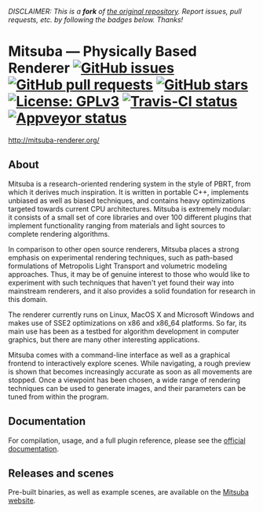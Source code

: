 *DISCLAIMER: This is a **fork** of [the original repository](https://github.com/mitsuba-renderer/mitsuba). Report issues, pull requests, etc. by following the badges below. Thanks!*

Mitsuba — Physically Based Renderer [![][issues]][issues-link] [![][pulls]][pulls-link] [![][stars]][stars-link] [![][license]][license-link] [![][travis]][travis-link] [![][appveyor]][appveyor-link]
===================================

http://mitsuba-renderer.org/

## About

Mitsuba is a research-oriented rendering system in the style of PBRT, from which it derives much inspiration. It is written in portable C++, implements unbiased as well as biased techniques, and contains heavy optimizations targeted towards current CPU architectures. Mitsuba is extremely modular: it consists of a small set of core libraries and over 100 different plugins that implement functionality ranging from materials and light sources to complete rendering algorithms.

In comparison to other open source renderers, Mitsuba places a strong emphasis on experimental rendering techniques, such as path-based formulations of Metropolis Light Transport and volumetric modeling approaches. Thus, it may be of genuine interest to those who would like to experiment with such techniques that haven't yet found their way into mainstream renderers, and it also provides a solid foundation for research in this domain.

The renderer currently runs on Linux, MacOS X and Microsoft Windows and makes use of SSE2 optimizations on x86 and x86_64 platforms. So far, its main use has been as a testbed for algorithm development in computer graphics, but there are many other interesting applications.

Mitsuba comes with a command-line interface as well as a graphical frontend to interactively explore scenes. While navigating, a rough preview is shown that becomes increasingly accurate as soon as all movements are stopped. Once a viewpoint has been chosen, a wide range of rendering techniques can be used to generate images, and their parameters can be tuned from within the program.

## Documentation

For compilation, usage, and a full plugin reference, please see the [official documentation](http://mitsuba-renderer.org/docs.html).

## Releases and scenes

Pre-built binaries, as well as example scenes, are available on the [Mitsuba website](http://mitsuba-renderer.org/download.html).

[issues]: https://img.shields.io/github/issues/mitsuba-renderer/mitsuba.svg (GitHub issues)
[issues-link]: https://github.com/mitsuba-renderer/mitsuba/issues
[pulls]: https://img.shields.io/github/issues-pr/mitsuba-renderer/mitsuba.svg (GitHub pull requests)
[pulls-link]: https://github.com/mitsuba-renderer/mitsuba/pulls
[stars]: https://img.shields.io/github/stars/mitsuba-renderer/mitsuba.svg (GitHub stars)
[stars-link]: https://github.com/mitsuba-renderer/mitsuba/stargazers
[license]: https://img.shields.io/badge/license-GPL3-blue.svg (License: GPLv3)
[license-link]: ./LICENSE
[travis]: https://img.shields.io/travis/amyspark/mitsuba.svg (Travis-CI status)
[travis-link]: https://travis-ci.org/amyspark/mitsuba
[appveyor]: https://ci.appveyor.com/api/projects/status/8v8u6lnc8krqxkuu?svg=true (Appveyor status)
[appveyor-link]: https://ci.appveyor.com/project/amyspark/mitsuba
